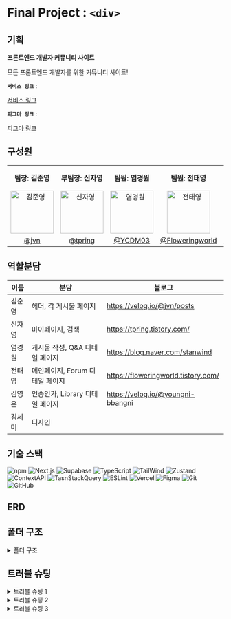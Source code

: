 # Final Project : `<div>`

## 기획

**프론트엔드 개발자 커뮤니티 사이트**

모든 프론트엔드 개발자를 위한 커뮤니티 사이트!

**`서비스 링크`** : [<div> 서비스 링크]()

**`피그마 링크`** : [<div> 피그마 링크](https://www.figma.com/design/2lII1sCPCt4isWAPofxaiV/B08%EC%A1%B0-%EC%84%B8%EB%AF%B8%EC%BD%9C%EB%A1%A0?node-id=2009-4&t=0R5QpcALqkuAm0Id-0)

## 구성원

<table>
  <tbody>
    <tr>
      <th className='text-center justify-center'><b>팀장: 김준영</b></th>
      <th className='text-center justify-center'><b>부팀장: 신자영</b></th>
      <th className='text-center justify-center'><b>팀원: 염경원</b></th>
      <th className='text-center justify-center'><b>팀원: 전태영</b></th>
      <th className='text-center justify-center'><b>팀원: 김영은</b></th>
      <th className='text-center justify-center'><b>디자이너: 김세미</b></th>
    </tr>
    <tr>
      <td align="center"><img src="https://avatars.githubusercontent.com/u/166312623?v=4" width="100px;" alt="김준영"/></td>
      <td align="center"><img src="https://avatars.githubusercontent.com/u/144031936?v=4" width="100px;" alt="신자영"/></td>
      <td align="center"><img src="https://avatars.githubusercontent.com/u/164147591?v=4" width="100px;" alt="염경원"/></td>
      <td align="center"><img src="https://avatars.githubusercontent.com/u/165015603?v=4" width="100px;" alt="전태영"/></td>
      <td align="center"><img src="https://avatars.githubusercontent.com/u/167051137?v=4" width="100px;" alt="김영은"/></td>
      <td align="center"><img src="https://avatars.githubusercontent.com/u/160881624?v=4" width="100px;" alt="김세미"/></td>
     </tr>
      <td align="center"><a href="https://github.com/JvnKim">@jvn</a></td>
      <td align="center"><a href="https://github.com/tpring">@tpring</a></td>
      <td align="center"><a href="https://github.com/YCDM03">@YCDM03</a></td>
      <td align="center"><a href="https://github.com/Floweringworld">@Floweringworld</a></td>
      <td align="center"><a href="https://github.com/youngeun0407">@youngeun0407</a></td>
      <td align="center"><a href="https://github.com/kalummy">@kalummy</a></td>
    </tr>
  </tbody>
</table>

## 역할분담

| 이름   | 분담                            | 블로그                              |
| ------ | ------------------------------- | ----------------------------------- |
| 김준영 | 헤더, 각 게시물 페이지          | https://velog.io/@jvn/posts         |
| 신자영 | 마이페이지, 검색                | https://tpring.tistory.com/         |
| 염경원 | 게시물 작성, Q&A 디테일 페이지  | https://blog.naver.com/stanwind     |
| 전태영 | 메인페이지, Forum 디테일 페이지 | https://floweringworld.tistory.com/ |
| 김영은 | 인증인가, Library 디테일 페이지 | https://velog.io/@youngni-bbangni   |
| 김세미 | 디자인                          |                                     |

## 기술 스택

![npm](https://img.shields.io/badge/npm-CB3837.svg?style=for-the-badge&logo=npm&logoColor=white)
![Next.js](https://img.shields.io/badge/Next.js-000000?style=for-the-badge&logo=Next.js&logoColor=white)
![Supabase](https://img.shields.io/badge/Supabase-3ECF8E?style=for-the-badge&logo=supabase&logoColor=white)
![TypeScript](https://img.shields.io/badge/TypeScript-3178C6.svg?style=for-the-badge&logo=Typescript&logoColor=white)
![TailWind](https://img.shields.io/badge/Tailwind-06B6D4?style=for-the-badge&logo=tailwindcss&logoColor=white)
![Zustand](https://img.shields.io/badge/Zustand-262261?style=for-the-badge)
![ContextAPI](https://img.shields.io/badge/Contextapi-0A1837?style=for-the-badge&logo=contextapi&logoColor=white)
![TasnStackQuery](https://img.shields.io/badge/TasnStack--Query-FF4154?style=for-the-badge&logo=ReactQuery&logoColor=white)
![ESLint](https://img.shields.io/badge/ESLint-4B3263?style=for-the-badge&logo=eslint&logoColor=white)
![Vercel](https://img.shields.io/badge/vercel-%23000000.svg?style=for-the-badge&logo=vercel&logoColor=white)
![Figma](https://img.shields.io/badge/figma-%23F24E1E.svg?style=for-the-badge&logo=figma&logoColor=white)
![Git](https://img.shields.io/badge/git-%23F05033.svg?style=for-the-badge&logo=git&logoColor=white)
![GitHub](https://img.shields.io/badge/github-%23121011.svg?style=for-the-badge&logo=github&logoColor=white)

## ERD

## 폴더 구조

<details>
<summary>폴더 구조</summary>
<br>

```

```

</details>

## 트러블 슈팅

<details>
<summary>트러블 슈팅 1</summary>
<br>

**`문제`**

**`해결`**

</details>

<details>
<summary>트러블 슈팅 2</summary>
<br>

**`문제`**

**`해결`**

</details>

<details>
<summary>트러블 슈팅 3</summary>
<br>

**`문제`**

**`해결`**

</details>
